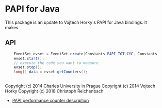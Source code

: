 # PAPI for Java

This package is an update to Vojtech Horky's PAPI for Java bindings.  It makes

## API

```Java
	EventSet evset = EventSet.create(Constants.PAPI_TOT_CYC, Constants.PAPI_L1_DCM);
	evset.start();
	// execute the code you want to measure
	evset.stop();
	long[] data = evset.getCounters();
```

##

Copyright (c) 2014 Charles University in Prague
Copyright (c) 2014 Vojtech Horky
Copyright (c) 2018 Christoph Reichenbach

* [PAPI performance counter description](https://icl.cs.utk.edu/projects/papi/wiki/PAPIC:Preset_Event_Definitions)
